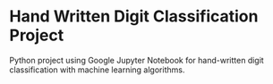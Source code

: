 # Hand Written Digit Classification Project 
<p>  Python project using Google Jupyter Notebook for hand-written digit classification with machine learning algorithms. </p>
